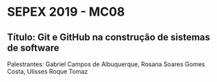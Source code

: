 # SEPEX 2019 - MC08
## Título: Git e GitHub na construção de sistemas de software
Palestrantes: Gabriel Campos de Albuquerque,
              Rosana Soares Gomes Costa,
              Ulisses Roque Tomaz

